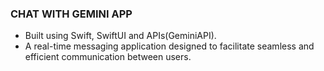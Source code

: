### CHAT WITH GEMINI APP
- Built using Swift, SwiftUI and APIs(GeminiAPI).
- A real-time messaging application designed to facilitate seamless and efficient communication between users.

